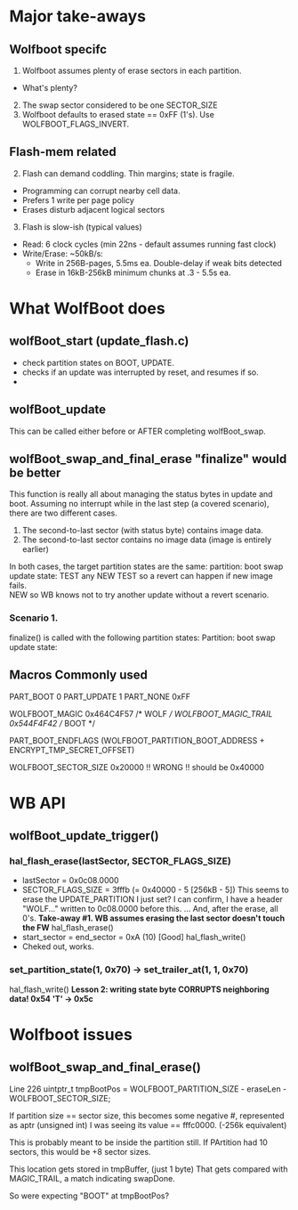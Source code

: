 # Major take-aways
## Wolfboot specifc
1. Wolfboot assumes plenty of erase sectors in each partition. 
  - What's plenty? 
2. The swap sector considered to be one SECTOR_SIZE
3. Wolfboot defaults to erased state == 0xFF (1's).  Use WOLFBOOT_FLAGS_INVERT.




## Flash-mem related
2. Flash can demand coddling.  Thin margins; state is fragile.
  - Programming can corrupt nearby cell data. 
  - Prefers 1 write per page policy
  - Erases disturb adjacent logical sectors

3. Flash is slow-ish (typical values)
  - Read: 6 clock cycles (min 22ns - default assumes running fast clock) 
  - Write/Erase: ~50kB/s: 
    - Write in 256B-pages, 5.5ms ea. Double-delay if weak bits detected
    - Erase in 16kB-256kB minimum chunks at .3 - 5.5s ea.


# What WolfBoot does
## wolfBoot_start (update_flash.c)
- check partition states on BOOT, UPDATE. 
- checks if an update was interrupted by reset, and resumes if so. 
- 

## wolfBoot_update
This can be called either before or AFTER completing wolfBoot_swap. 

## wolfBoot_swap_and_final_erase "finalize" would be better
This function is really all about managing the status bytes in update and boot.
Assuming no interrupt while in the last step (a covered scenario), there are two different cases.
1. The second-to-last sector (with status byte) contains image data. 
2. The second-to-last sector contains no image data (image is entirely earlier)

In both cases, the target partition states are the same: 
partition:  boot    swap    update
state:      TEST    any     NEW
TEST so a revert can happen if new image fails.  
NEW so WB knows not to try another update without a revert scenario. 

### Scenario 1.
finalize() is called with the following partition states: 
Partition:  boot     swap     update
state:      


## Macros Commonly used
PART_BOOT 0   PART_UPDATE 1   PART_NONE 0xFF

WOLFBOOT_MAGIC          0x464C4F57 /* WOLF */
WOLFBOOT_MAGIC_TRAIL    0x544F4F42 /* BOOT */

PART_BOOT_ENDFLAGS (WOLFBOOT_PARTITION_BOOT_ADDRESS + ENCRYPT_TMP_SECRET_OFFSET)

WOLFBOOT_SECTOR_SIZE 0x20000 !! WRONG !! should be 0x40000

# WB API
## wolfBoot_update_trigger()

### hal_flash_erase(lastSector, SECTOR_FLAGS_SIZE)
  - lastSector = 0x0c08.0000 
  - SECTOR_FLAGS_SIZE = 3fffb (= 0x40000 - 5 [256kB - 5])
  This seems to erase the UPDATE_PARTITION I just set? 
  I can confirm, I have a header "WOLF..." written to 0c08.0000 before this.
  ... And, after the erase, all 0's. 
  **Take-away #1.  WB assumes erasing the last sector doesn't touch the FW**
hal_flash_erase()
  - start_sector = end_sector = 0xA (10) [Good]
hal_flash_write()
  - Cheked out, works. 

### set_partition_state(1, 0x70) -> set_trailer_at(1, 1, 0x70)
hal_flash_write()
**Lesson 2: writing state byte CORRUPTS neighboring data!  0x54 'T' -> 0x5c**



# Wolfboot issues
## wolfBoot_swap_and_final_erase()

Line 226 uintptr_t tmpBootPos = WOLFBOOT_PARTITION_SIZE - eraseLen -
        WOLFBOOT_SECTOR_SIZE;

If partition size == sector size, this becomes some negative #, represented as aptr (unsigned int) I was seeing its value == fffc0000. (-256k equivalent)

This is probably meant to be inside the partition still.  If PArtition had 10 sectors, this would be +8 sector sizes.

This location gets stored in tmpBuffer, (just 1 byte)
That gets compared with MAGIC_TRAIL, a match indicating swapDone. 

So were expecting "BOOT" at tmpBootPos? 